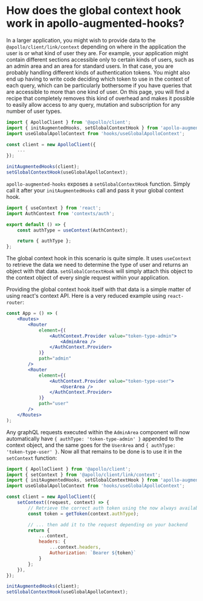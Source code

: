 # How does the global context hook work in apollo-augmented-hooks?

In a larger application, you might wish to provide data to the `@apollo/client/link/context` depending on where in the application the user is or what kind of user they are. For example, your application might contain different sections accessible only to certain kinds of users, such as an admin area and an area for standard users. In that case, you are probably handling different kinds of authentication tokens. You might also end up having to write code deciding which token to use in the context of each query, which can be particularly bothersome if you have queries that are accessible to more than one kind of user. On this page, you will find a recipe that completely removes this kind of overhead and makes it possible to easily allow access to any query, mutation and subscription for any number of user types.

```javascript
import { ApolloClient } from '@apollo/client';
import { initAugmentedHooks, setGlobalContextHook } from 'apollo-augmented-hooks';
import useGlobalApolloContext from 'hooks/useGlobalApolloContext';

const client = new ApolloClient({
    ...
});

initAugmentedHooks(client);
setGlobalContextHook(useGlobalApolloContext);
```

`apollo-augmented-hooks` exposes a `setGlobalContextHook` function. Simply call it after your `initAugmentedHooks` call and pass it your global context hook.

```javascript
import { useContext } from 'react';
import AuthContext from 'contexts/auth';

export default () => {
    const authType = useContext(AuthContext);

    return { authType };
};
```

The global context hook in this scenario is quite simple. It uses `useContext` to retrieve the data we need to determine the type of user and returns an object with that data. `setGlobalContextHook` will simply attach this object to the context object of every single request within your application.

Providing the global context hook itself with that data is a simple matter of using react's context API. Here is a very reduced example using `react-router`:

```jsx
const App = () => (
    <Routes>
        <Router
            element={(
                <AuthContext.Provider value="token-type-admin">
                    <AdminArea />
                </AuthContext.Provider>
            )}
            path="admin"
        />
        <Router
            element={(
                <AuthContext.Provider value="token-type-user">
                    <UserArea />
                </AuthContext.Provider>
            )}
            path="user"
        />
    </Routes>
);
```

Any graphQL requests executed within the `AdminArea` component will now automatically have `{ authType: 'token-type-admin' }` appended to the context object, and the same goes for the `UserArea` and `{ authType: 'token-type-user' }`. Now all that remains to be done is to use it in the `setContext` function:

```javascript
import { ApolloClient } from '@apollo/client';
import { setContext } from '@apollo/client/link/context';
import { initAugmentedHooks, setGlobalContextHook } from 'apollo-augmented-hooks';
import useGlobalApolloContext from 'hooks/useGlobalApolloContext';

const client = new ApolloClient({
    setContext((request, context) => {
        // Retrieve the correct auth token using the now always available authType ...
        const token = getToken(context.authType);

        // ... then add it to the request depending on your backend
        return {
            ...context,
            headers: {
                ...context.headers,
                Authorization: `Bearer ${token}`
            }
        };
    }),
});

initAugmentedHooks(client);
setGlobalContextHook(useGlobalApolloContext);
```
